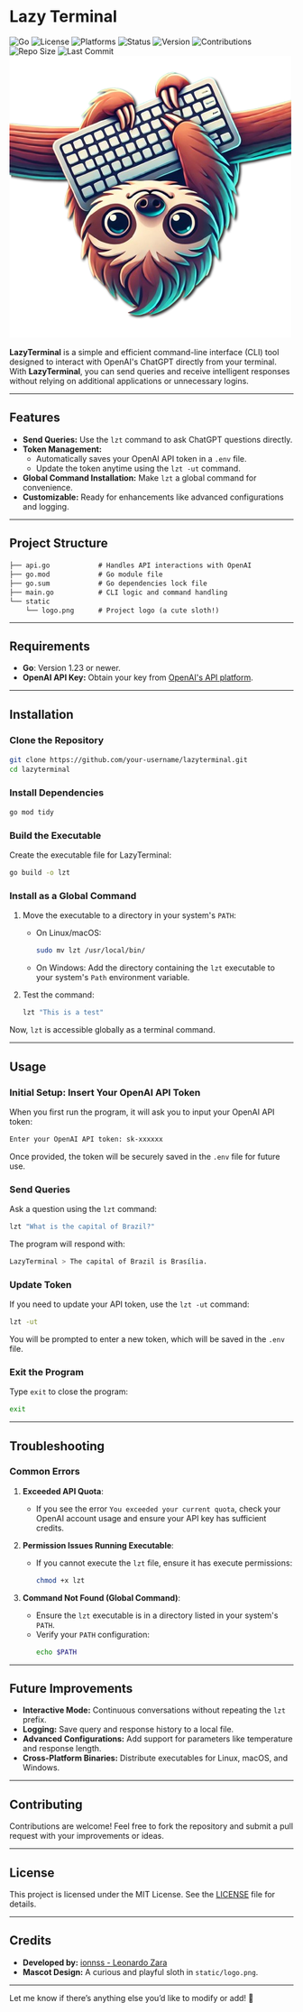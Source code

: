 # Lazy Terminal
![Go](https://img.shields.io/badge/Language-Go-blue)
![License](https://img.shields.io/badge/License-MIT-green)
![Platforms](https://img.shields.io/badge/Platforms-Linux%20%7C%20macOS%20%7C%20Windows-lightgrey)
![Status](https://img.shields.io/badge/Status-Stable-brightgreen)
![Version](https://img.shields.io/badge/Version-1.0.0-blue)
![Contributions](https://img.shields.io/badge/Contributions-Welcome-orange)
![Repo Size](https://img.shields.io/github/repo-size/ionnss/LazyTerminal)
![Last Commit](https://img.shields.io/github/last-commit/ionnss/LazyTerminal)
![LazyTerminal Logo](static/logo.png)

**LazyTerminal** is a simple and efficient command-line interface (CLI) tool designed to interact with OpenAI's ChatGPT directly from your terminal. With **LazyTerminal**, you can send queries and receive intelligent responses without relying on additional applications or unnecessary logins.

---

## Features

- **Send Queries:** Use the `lzt` command to ask ChatGPT questions directly.
- **Token Management:**
  - Automatically saves your OpenAI API token in a `.env` file.
  - Update the token anytime using the `lzt -ut` command.
- **Global Command Installation:** Make `lzt` a global command for convenience.
- **Customizable:** Ready for enhancements like advanced configurations and logging.

---

## Project Structure

```
├── api.go            # Handles API interactions with OpenAI
├── go.mod            # Go module file
├── go.sum            # Go dependencies lock file
├── main.go           # CLI logic and command handling
└── static
    └── logo.png      # Project logo (a cute sloth!)
```

---

## Requirements

- **Go**: Version 1.23 or newer.
- **OpenAI API Key:** Obtain your key from [OpenAI's API platform](https://platform.openai.com/).

---

## Installation

### **Clone the Repository**
```bash
git clone https://github.com/your-username/lazyterminal.git
cd lazyterminal
```

### **Install Dependencies**
```bash
go mod tidy
```

### **Build the Executable**
Create the executable file for LazyTerminal:
```bash
go build -o lzt
```

### **Install as a Global Command**
1. Move the executable to a directory in your system's `PATH`:
   - On Linux/macOS:
     ```bash
     sudo mv lzt /usr/local/bin/
     ```
   - On Windows:
     Add the directory containing the `lzt` executable to your system's `Path` environment variable.

2. Test the command:
   ```bash
   lzt "This is a test"
   ```

Now, `lzt` is accessible globally as a terminal command.

---

## Usage

### **Initial Setup: Insert Your OpenAI API Token**
When you first run the program, it will ask you to input your OpenAI API token:
```bash
Enter your OpenAI API token: sk-xxxxxx
```

Once provided, the token will be securely saved in the `.env` file for future use.

### **Send Queries**
Ask a question using the `lzt` command:
```bash
lzt "What is the capital of Brazil?"
```

The program will respond with:
```bash
LazyTerminal > The capital of Brazil is Brasília.
```

### **Update Token**
If you need to update your API token, use the `lzt -ut` command:
```bash
lzt -ut
```
You will be prompted to enter a new token, which will be saved in the `.env` file.

### **Exit the Program**
Type `exit` to close the program:
```bash
exit
```

---

## Troubleshooting

### Common Errors

1. **Exceeded API Quota**:
   - If you see the error `You exceeded your current quota`, check your OpenAI account usage and ensure your API key has sufficient credits.

2. **Permission Issues Running Executable**:
   - If you cannot execute the `lzt` file, ensure it has execute permissions:
     ```bash
     chmod +x lzt
     ```

3. **Command Not Found (Global Command)**:
   - Ensure the `lzt` executable is in a directory listed in your system's `PATH`.
   - Verify your `PATH` configuration:
     ```bash
     echo $PATH
     ```

---

## Future Improvements

- **Interactive Mode:** Continuous conversations without repeating the `lzt` prefix.
- **Logging:** Save query and response history to a local file.
- **Advanced Configurations:** Add support for parameters like temperature and response length.
- **Cross-Platform Binaries:** Distribute executables for Linux, macOS, and Windows.

---

## Contributing

Contributions are welcome! Feel free to fork the repository and submit a pull request with your improvements or ideas.

---

## License

This project is licensed under the MIT License. See the [LICENSE](https://opensource.org/licenses/MIT) file for details.

---

## Credits

- **Developed by:** [ionnss - Leonardo Zara](https://github.com/ionnss)
- **Mascot Design:** A curious and playful sloth in `static/logo.png`.

---

Let me know if there’s anything else you’d like to modify or add! 🚀
